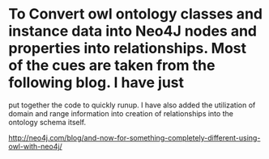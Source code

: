 # To Convert owl ontology classes and instance data into Neo4J nodes and properties into relationships. Most of the cues are taken from the following blog. I have just
put together the code to quickly runup. I have also added the utilization of domain and range information into creation of relationships into the ontology
schema itself.

http://neo4j.com/blog/and-now-for-something-completely-different-using-owl-with-neo4j/